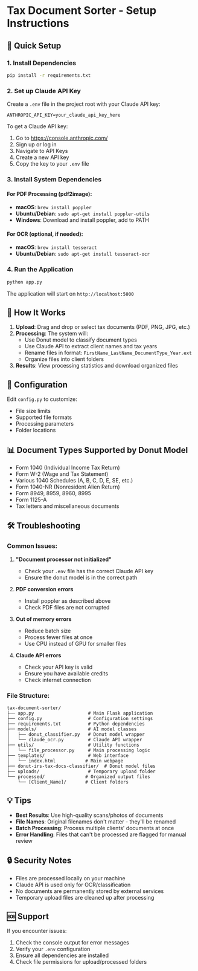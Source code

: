 # Tax Document Sorter - Setup Instructions

## 🚀 Quick Setup

### 1. Install Dependencies
```bash
pip install -r requirements.txt
```

### 2. Set up Claude API Key
Create a `.env` file in the project root with your Claude API key:
```
ANTHROPIC_API_KEY=your_claude_api_key_here
```

To get a Claude API key:
1. Go to https://console.anthropic.com/
2. Sign up or log in
3. Navigate to API Keys
4. Create a new API key
5. Copy the key to your `.env` file

### 3. Install System Dependencies

#### For PDF Processing (pdf2image):
- **macOS**: `brew install poppler`
- **Ubuntu/Debian**: `sudo apt-get install poppler-utils`
- **Windows**: Download and install poppler, add to PATH

#### For OCR (optional, if needed):
- **macOS**: `brew install tesseract`
- **Ubuntu/Debian**: `sudo apt-get install tesseract-ocr`

### 4. Run the Application
```bash
python app.py
```

The application will start on `http://localhost:5000`

## 📁 How It Works

1. **Upload**: Drag and drop or select tax documents (PDF, PNG, JPG, etc.)
2. **Processing**: The system will:
   - Use Donut model to classify document types
   - Use Claude API to extract client names and tax years
   - Rename files in format: `FirstName_LastName_DocumentType_Year.ext`
   - Organize files into client folders
3. **Results**: View processing statistics and download organized files

## 🔧 Configuration

Edit `config.py` to customize:
- File size limits
- Supported file formats
- Processing parameters
- Folder locations

## 📊 Document Types Supported by Donut Model

- Form 1040 (Individual Income Tax Return)
- Form W-2 (Wage and Tax Statement)
- Various 1040 Schedules (A, B, C, D, E, SE, etc.)
- Form 1040-NR (Nonresident Alien Return)
- Form 8949, 8959, 8960, 8995
- Form 1125-A
- Tax letters and miscellaneous documents

## 🛠️ Troubleshooting

### Common Issues:

1. **"Document processor not initialized"**
   - Check your `.env` file has the correct Claude API key
   - Ensure the donut model is in the correct path

2. **PDF conversion errors**
   - Install poppler as described above
   - Check PDF files are not corrupted

3. **Out of memory errors**
   - Reduce batch size
   - Process fewer files at once
   - Use CPU instead of GPU for smaller files

4. **Claude API errors**
   - Check your API key is valid
   - Ensure you have available credits
   - Check internet connection

### File Structure:
```
tax-document-sorter/
├── app.py                    # Main Flask application
├── config.py                 # Configuration settings
├── requirements.txt          # Python dependencies
├── models/                   # AI model classes
│   ├── donut_classifier.py   # Donut model wrapper
│   └── claude_ocr.py         # Claude API wrapper
├── utils/                    # Utility functions
│   └── file_processor.py     # Main processing logic
├── templates/                # Web interface
│   └── index.html           # Main webpage
├── donut-irs-tax-docs-classifier/  # Donut model files
├── uploads/                  # Temporary upload folder
└── processed/               # Organized output files
    └── [Client_Name]/       # Client folders
```

## 💡 Tips

- **Best Results**: Use high-quality scans/photos of documents
- **File Names**: Original filenames don't matter - they'll be renamed
- **Batch Processing**: Process multiple clients' documents at once
- **Error Handling**: Files that can't be processed are flagged for manual review

## 🔒 Security Notes

- Files are processed locally on your machine
- Claude API is used only for OCR/classification
- No documents are permanently stored by external services
- Temporary upload files are cleaned up after processing

## 🆘 Support

If you encounter issues:
1. Check the console output for error messages
2. Verify your `.env` configuration
3. Ensure all dependencies are installed
4. Check file permissions for upload/processed folders 